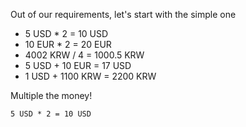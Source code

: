 Out of our requirements, let's start with the simple one

- 5 USD * 2 = 10 USD
- 10 EUR * 2 = 20 EUR
- 4002 KRW / 4 = 1000.5 KRW
- 5 USD + 10 EUR = 17 USD
- 1 USD + 1100 KRW = 2200 KRW

Multiple the money!


    5 USD * 2 = 10 USD
    